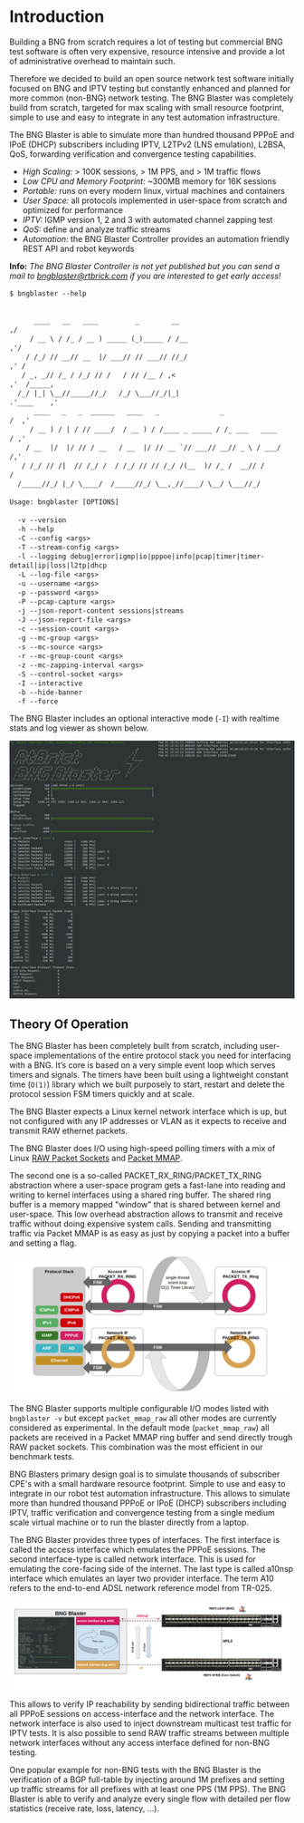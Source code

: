 # Introduction

Building a BNG from scratch requires a lot of testing but commercial BNG test software
is often very expensive, resource intensive and provide a lot of administrative overhead
to maintain such.

Therefore we decided to build an open source network test software initially focused on BNG
and IPTV testing but constantly enhanced and planned for more common (non-BNG) network testing.
The BNG Blaster was completely build from scratch, targeted for max scaling with small
resource footprint, simple to use and easy to integrate in any test automation infrastructure.

The BNG Blaster is able to simulate more than hundred thousand PPPoE and IPoE (DHCP) subscribers including
IPTV, L2TPv2 (LNS emulation), L2BSA, QoS, forwarding verification and convergence testing capabilities.

* *High Scaling:* > 100K sessions, > 1M PPS, and > 1M traffic flows
* *Low CPU and Memory Footprint:* ~300MB memory for 16K sessions
* *Portable:* runs on every modern linux, virtual machines and containers
* *User Space:* all protocols implemented in user-space from scratch and optimized for performance
* *IPTV:* IGMP version 1, 2 and 3 with automated channel zapping test
* *QoS:* define and analyze traffic streams
* *Automation:* the BNG Blaster Controller provides an automation friendly REST API and robot keywords

**Info:** _The BNG Blaster Controller is not yet published but you can send
a mail to bngblaster@rtbrick.com if you are interested to get early access!_

```cli
$ bngblaster --help


      ____   __   ____         _        __                                  ,/
     / __ \ / /_ / __ ) _____ (_)_____ / /__                              ,'/
    / /_/ // __// __  |/ ___// // ___// //_/                            ,' /
   / _, _// /_ / /_/ // /   / // /__ / ,<                             ,'  /_____,
  /_/ |_| \__//_____//_/   /_/ \___//_/|_|                          .'____    ,'
      ____   _   _  ______   ____   _               _                    /  ,'
     / __ ) / | / // ____/  / __ ) / /____ _ _____ / /_ ___   ____      / ,'
    / __  |/  |/ // / __   / __  |/ // __ `// ___// __// _ \ / ___/    /,'
   / /_/ // /|  // /_/ /  / /_/ // // /_/ /(__  )/ /_ /  __// /       /
  /_____//_/ |_/ \____/  /_____//_/ \__,_//____/ \__/ \___//_/

Usage: bngblaster [OPTIONS]

  -v --version
  -h --help
  -C --config <args>
  -T --stream-config <args>
  -l --logging debug|error|igmp|io|pppoe|info|pcap|timer|timer-detail|ip|loss|l2tp|dhcp
  -L --log-file <args>
  -u --username <args>
  -p --password <args>
  -P --pcap-capture <args>
  -j --json-report-content sessions|streams
  -J --json-report-file <args>
  -c --session-count <args>
  -g --mc-group <args>
  -s --mc-source <args>
  -r --mc-group-count <args>
  -z --mc-zapping-interval <args>
  -S --control-socket <args>
  -I --interactive
  -b --hide-banner
  -f --force

```

The BNG Blaster includes an optional interactive mode (`-I`) with realtime stats and
log viewer as shown below.

![BNG Blaster Interactive](images/bbl_interactive.png)

## Theory Of Operation

The BNG Blaster has been completely built from scratch, including user-space implementations of the entire protocol
stack you need for interfacing with a BNG. It’s core is based on a very simple event loop which serves timers and signals.
The timers have been built using a lightweight constant time (`O(1)`) library which we built purposely to start, restart
and delete the protocol session FSM timers quickly and at scale.

The BNG Blaster expects a Linux kernel network interface which is up, but not configured with any IP addresses or VLAN as it
expects to receive and transmit RAW ethernet packets.

The BNG Blaster does I/O using high-speed polling timers with a mix of Linux
[RAW Packet Sockets](https://man7.org/linux/man-pages/man7/packet.7.html) and
[Packet MMAP](https://www.kernel.org/doc/html/latest/networking/packet_mmap.html).

The second one is a so-called PACKET_RX_RING/PACKET_TX_RING abstraction where a user-space program gets a fast-lane into reading
and writing to kernel interfaces using a shared ring buffer. The shared ring buffer is a memory mapped "window" that is shared
between kernel and user-space. This low overhead abstraction allows to transmit and receive traffic without doing expensive system calls.
Sending and transmitting traffic via Packet MMAP is as easy as just by copying a packet into a buffer and setting a flag.

![BNG Blaster Architecture](images/bbl_arch.png)

The BNG Blaster supports multiple configurable I/O modes listed with `bngblaster -v` but except `packet_mmap_raw` all other modes
are currently considered as experimental. In the default mode (`packet_mmap_raw`) all packets are received in a Packet MMAP ring
buffer and send directly trough RAW packet sockets. This combination was the most efficient in our benchmark tests.

BNG Blasters primary design goal is to simulate thousands of subscriber CPE's with a small hardware resource footprint. Simple
to use and easy to integrate in our robot test automation infrastructure. This allows to simulate more than hundred thousand
PPPoE or IPoE (DHCP) subscribers including IPTV, traffic verification and convergence testing from a single medium scale
virtual machine or to run the blaster directly from a laptop.

The BNG Blaster provides three types of interfaces. The first interface is called the access interface which emulates the PPPoE
sessions. The second interface-type is called network interface. This is used for emulating the core-facing side of the
internet. The last type is called a10nsp interface which emulates an layer two provider interface. The term A10
refers to the end-to-end ADSL network reference model from TR-025.

![BNG Blaster Interfaces](images/bbl_interfaces.png)

This allows to verify IP reachability by sending bidirectional traffic between all PPPoE sessions on access-interface and the
network interface. The network interface is also used to inject downstream multicast test traffic for IPTV tests. It is also
possible to send RAW traffic streams between multiple network interfaces without any access interface defined for non-BNG
testing.

One popular example for non-BNG tests with the BNG Blaster is the verification of a BGP full-table by injecting around 1M
prefixes and setting up traffic streams for all prefixes with at least one PPS (1M PPS). The BNG Blaster is able to verify
and analyze every single flow with detailed per flow statistics (receive rate, loss, latency, ...).
